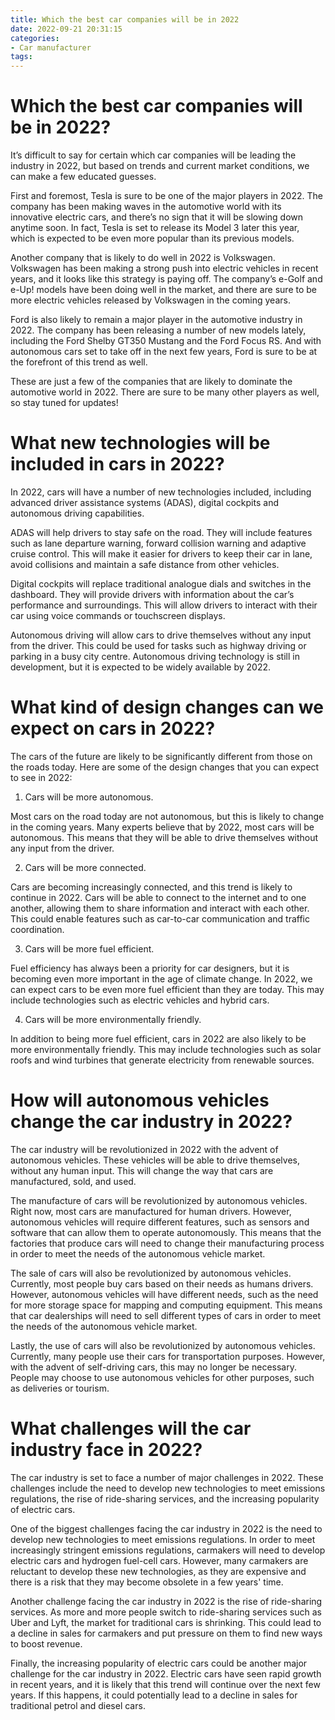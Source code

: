 ```yaml
---
title: Which the best car companies will be in 2022
date: 2022-09-21 20:31:15
categories:
- Car manufacturer
tags:
---
```



#  Which the best car companies will be in 2022?

It’s difficult to say for certain which car companies will be leading the industry in 2022, but based on trends and current market conditions, we can make a few educated guesses.

First and foremost, Tesla is sure to be one of the major players in 2022. The company has been making waves in the automotive world with its innovative electric cars, and there’s no sign that it will be slowing down anytime soon. In fact, Tesla is set to release its Model 3 later this year, which is expected to be even more popular than its previous models.

Another company that is likely to do well in 2022 is Volkswagen. Volkswagen has been making a strong push into electric vehicles in recent years, and it looks like this strategy is paying off. The company’s e-Golf and e-Up! models have been doing well in the market, and there are sure to be more electric vehicles released by Volkswagen in the coming years.

Ford is also likely to remain a major player in the automotive industry in 2022. The company has been releasing a number of new models lately, including the Ford Shelby GT350 Mustang and the Ford Focus RS. And with autonomous cars set to take off in the next few years, Ford is sure to be at the forefront of this trend as well.

These are just a few of the companies that are likely to dominate the automotive world in 2022. There are sure to be many other players as well, so stay tuned for updates!

#  What new technologies will be included in cars in 2022?

In 2022, cars will have a number of new technologies included, including advanced driver assistance systems (ADAS), digital cockpits and autonomous driving capabilities.

ADAS will help drivers to stay safe on the road. They will include features such as lane departure warning, forward collision warning and adaptive cruise control. This will make it easier for drivers to keep their car in lane, avoid collisions and maintain a safe distance from other vehicles.

Digital cockpits will replace traditional analogue dials and switches in the dashboard. They will provide drivers with information about the car’s performance and surroundings. This will allow drivers to interact with their car using voice commands or touchscreen displays.

Autonomous driving will allow cars to drive themselves without any input from the driver. This could be used for tasks such as highway driving or parking in a busy city centre. Autonomous driving technology is still in development, but it is expected to be widely available by 2022.

#  What kind of design changes can we expect on cars in 2022?

The cars of the future are likely to be significantly different from those on the roads today. Here are some of the design changes that you can expect to see in 2022:

1) Cars will be more autonomous.

Most cars on the road today are not autonomous, but this is likely to change in the coming years. Many experts believe that by 2022, most cars will be autonomous. This means that they will be able to drive themselves without any input from the driver.

2) Cars will be more connected.

Cars are becoming increasingly connected, and this trend is likely to continue in 2022. Cars will be able to connect to the internet and to one another, allowing them to share information and interact with each other. This could enable features such as car-to-car communication and traffic coordination.

3) Cars will be more fuel efficient.

Fuel efficiency has always been a priority for car designers, but it is becoming even more important in the age of climate change. In 2022, we can expect cars to be even more fuel efficient than they are today. This may include technologies such as electric vehicles and hybrid cars.

4) Cars will be more environmentally friendly.

In addition to being more fuel efficient, cars in 2022 are also likely to be more environmentally friendly. This may include technologies such as solar roofs and wind turbines that generate electricity from renewable sources.

#  How will autonomous vehicles change the car industry in 2022?

The car industry will be revolutionized in 2022 with the advent of autonomous vehicles. These vehicles will be able to drive themselves, without any human input. This will change the way that cars are manufactured, sold, and used.

The manufacture of cars will be revolutionized by autonomous vehicles. Right now, most cars are manufactured for human drivers. However, autonomous vehicles will require different features, such as sensors and software that can allow them to operate autonomously. This means that the factories that produce cars will need to change their manufacturing process in order to meet the needs of the autonomous vehicle market.

The sale of cars will also be revolutionized by autonomous vehicles. Currently, most people buy cars based on their needs as humans drivers. However, autonomous vehicles will have different needs, such as the need for more storage space for mapping and computing equipment. This means that car dealerships will need to sell different types of cars in order to meet the needs of the autonomous vehicle market.

Lastly, the use of cars will also be revolutionized by autonomous vehicles. Currently, many people use their cars for transportation purposes. However, with the advent of self-driving cars, this may no longer be necessary. People may choose to use autonomous vehicles for other purposes, such as deliveries or tourism.

#  What challenges will the car industry face in 2022?

The car industry is set to face a number of major challenges in 2022. These challenges include the need to develop new technologies to meet emissions regulations, the rise of ride-sharing services, and the increasing popularity of electric cars.

One of the biggest challenges facing the car industry in 2022 is the need to develop new technologies to meet emissions regulations. In order to meet increasingly stringent emissions regulations, carmakers will need to develop electric cars and hydrogen fuel-cell cars. However, many carmakers are reluctant to develop these new technologies, as they are expensive and there is a risk that they may become obsolete in a few years' time.

Another challenge facing the car industry in 2022 is the rise of ride-sharing services. As more and more people switch to ride-sharing services such as Uber and Lyft, the market for traditional cars is shrinking. This could lead to a decline in sales for carmakers and put pressure on them to find new ways to boost revenue.

Finally, the increasing popularity of electric cars could be another major challenge for the car industry in 2022. Electric cars have seen rapid growth in recent years, and it is likely that this trend will continue over the next few years. If this happens, it could potentially lead to a decline in sales for traditional petrol and diesel cars.
